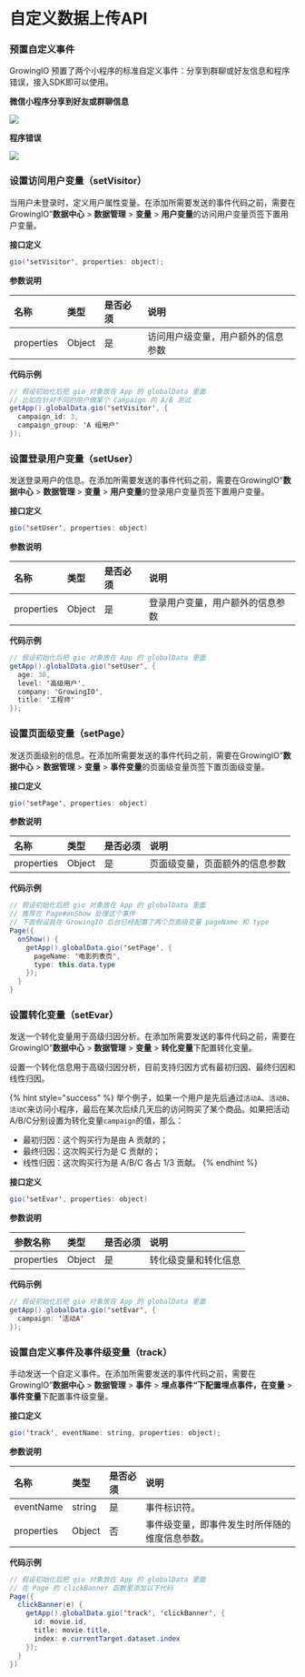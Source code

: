 # 自定义数据上传API

### 预置自定义事件

GrowingIO 预置了两个小程序的标准自定义事件：分享到群聊或好友信息和程序错误，接入SDK即可以使用。

**微信小程序分享到好友或群聊信息**

![](https://blobscdn.gitbook.com/v0/b/gitbook-28427.appspot.com/o/assets%2F-LGNxeGABUADKiTWTaEM%2F-LH66a23TIvbEtQOPKyt%2F-LH675ymMloYtj1u3JVJ%2Fimage.png?alt=media&token=025a5cfb-90eb-45ee-aa58-767c0380bae1)

**程序错误**

![](https://blobscdn.gitbook.com/v0/b/gitbook-28427.appspot.com/o/assets%2F-LGNxeGABUADKiTWTaEM%2F-LH66a23TIvbEtQOPKyt%2F-LH67LAaMuVbR_KxSYVc%2Fimage.png?alt=media&token=0708739e-4cae-4315-b633-e9aeb2e25ca2)

### 设置访问用户变量（setVisitor）

当用户未登录时，定义用户属性变量。在添加所需要发送的事件代码之前，需要在GrowingIO”**数据中心** &gt; **数据管理** &gt; **变量** &gt; **用户变量**的访问用户变量页签下置用户变量。

**接口定义**

```java
gio('setVisitor', properties: object);
```

**参数说明**

| 名称 | 类型 | 是否必须 | 说明 |
| :--- | :--- | :--- | :--- |
| properties | Object | 是 | 访问用户级变量，用户额外的信息参数 |

**代码示例**

```java
// 假设初始化后把 gio 对象放在 App 的 globalData 里面
// 比如在针对不同的用户做某个 Campaign 的 A/B 测试
getApp().globalData.gio('setVisitor', { 
  campaign_id: 3, 
  campaign_group: 'A 组用户'
});
```

### 设置登录用户变量（setUser）

发送登录用户的信息。在添加所需要发送的事件代码之前，需要在GrowingIO”**数据中心** &gt; **数据管理** &gt; **变量** &gt; **用户变量**的登录用户变量页签下置用户变量。

**接口定义**

```java
gio('setUser', properties: object)
```

**参数说明**

| 名称 | 类型 | 是否必须 | 说明 |
| :--- | :--- | :--- | :--- |
| properties | Object | 是 | 登录用户变量，用户额外的信息参数 |

**代码示例**

```java
// 假设初始化后把 gio 对象放在 App 的 globalData 里面
getApp().globalData.gio('setUser', {
  age: 30, 
  level: '高级用户', 
  company: 'GrowingIO', 
  title: '工程师'
});
```

### 设置页面级变量（setPage）

发送页面级别的信息。在添加所需要发送的事件代码之前，需要在GrowingIO”**数据中心** &gt; **数据管理** &gt; **变量** &gt; **事件变量**的页面级变量页签下置页面级变量。

**接口定义**

```java
gio('setPage', properties: object)
```

**参数说明**

| 名称 | 类型 | 是否必须 | 说明 |
| :--- | :--- | :--- | :--- |
| properties | Object | 是 | 页面级变量，页面额外的信息参数 |

**代码示例**

```java
// 假设初始化后把 gio 对象放在 App 的 globalData 里面
// 推荐在 Page#onShow 处理这个事件
// 下面假设我在 GrowingIO 后台已经配置了两个页面级变量 pageName 和 type
Page({
  onShow() {
    getApp().globalData.gio('setPage', { 
      pageName: '电影列表页', 
      type: this.data.type
    });
  }
}
```

### 设置转化变量（setEvar）

发送一个转化变量用于高级归因分析。在添加所需要发送的事件代码之前，需要在GrowingIO”**数据中心** &gt; **数据管理** &gt; **变量** &gt; **转化变量**下配置转化变量。

设置一个转化信息用于高级归因分析，目前支持归因方式有最初归因、最终归因和线性归因。

{% hint style="success" %}
举个例子，如果一个用户是先后通过`活动A`、`活动B`、`活动C`来访问小程序，最后在某次后续几天后的访问购买了某个商品。如果把活动A/B/C分别设置为转化变量`campaign`的值，那么：

* 最初归因：这个购买行为是由 A 贡献的；
* 最终归因：这次购买行为是 C 贡献的；
* 线性归因：这次购买行为是 A/B/C 各占 1/3 贡献。
{% endhint %}

**接口定义**

```java
gio('setEvar', properties: object)
```

**参数说明**

| 参数名称 | 类型 | 是否必须 | 说明 |
| :--- | :--- | :--- | :--- |
| properties | Object | 是 | 转化级变量和转化信息 |

**代码示例**

```java
// 假设初始化后把 gio 对象放在 App 的 globalData 里面
getApp().globalData.gio('setEvar', { 
  campaign: '活动A'
});
```

### 设置自定义事件及事件级变量（track）

手动发送一个自定义事件。在添加所需要发送的事件代码之前，需要在GrowingIO”**数据中心** &gt; **数据管理** &gt; **事件** &gt; **埋点事件“**下配置埋点事件，在**变量** &gt; **事件变量**下配置事件级变量。

**接口定义**

```java
gio('track', eventName: string, properties: object);
```

**参数说明**

| 名称 | 类型 | 是否必须 | 说明 |
| :--- | :--- | :--- | :--- |
| eventName | string | 是 | 事件标识符。 |
| properties | Object | 否 | 事件级变量，即事件发生时所伴随的维度信息参数。 |

**代码示例**

```java
// 假设初始化后把 gio 对象放在 App 的 globalData 里面
// 在 Page 的 clickBanner 函数里添加以下代码
Page({
  clickBanner(e) {
    getApp().globalData.gio('track', 'clickBanner', { 
      id: movie.id, 
      title: movie.title, 
      index: e.currentTarget.dataset.index 
    });
  }
})
```

